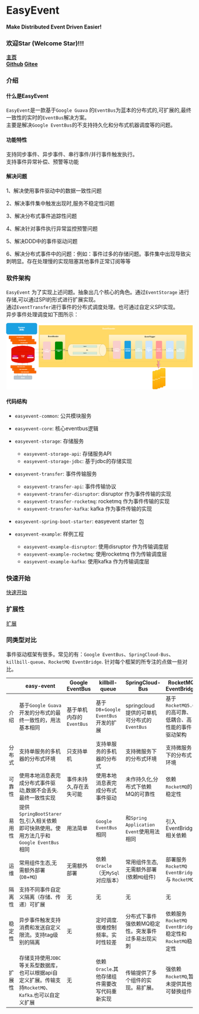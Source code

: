 # EasyEvent
**Make Distributed Event Driven Easier!**

### 欢迎Star (Welcome Star)!!!

**[主页](https://svnlab.github.io/)** \
**[Github](https://github.com/svnlab/easy-event) [Gitee](https://gitee.com/svnee/easy-event)**

### 介绍

#### 什么是EasyEvent

`EasyEvent`是一款基于`Google Guava` 的`EventBus`为蓝本的分布式的,可扩展的,最终一致性的实时的`EventBus`解决方案。\
主要是解决`Google EventBus`的不支持持久化和分布式机器调度等的问题。

#### 功能特性

支持同步事件、异步事件、串行事件/并行事件触发执行。\
支持事件异常补偿、预警等功能

#### 解决问题

1、解决使用事件驱动中的数据一致性问题

2、解决事件集中触发出现时,服务不稳定性问题

3、解决分布式事件追踪性问题

4、解决针对事件执行异常监控预警问题

5、解决DDD中的事件驱动问题

6、解决分布式事件中的问题：例如：事件过多的存储问题。事件集中出现导致尖刺明显。存在处理慢的实现阻塞其他事件正常订阅等等

### 软件架构

`EasyEvent` 为了实现上述问题。抽象出几个核心的角色。通过`EventStorage` 进行存储,可以通过SPI的形式进行扩展实现。\
通过`EventTransfer`进行事件的分布式调度处理。也可通过自定义SPI实现。\
异步事件处理调度如下图所示：

![EasyEvent异步事件处理流程示意图](./doc/image/EasyEvent.png)

#### 代码结构

- `easyevent-common`: 公共模块服务

- `easyevent-core`: 核心eventbus逻辑

- `easyevent-storage`: 存储服务
  - `easyevent-storage-api`: 存储服务API
  - `easyevent-storage-jdbc`: 基于jdbc的存储实现

- `easyevent-transfer`: 事件传输服务
  - `easyevent-transfer-api`: 事件传输协议
  - `easyevent-transfer-disruptor`: disruptor 作为事件传输的实现
  - `easyevent-transfer-rocketmq`: rocketmq 作为事件传输的实现
  - `easyevent-transfer-kafka`: kafka 作为事件传输的实现

- `easyevent-spring-boot-starter`: easyevent starter 包

- `easyevent-example`: 样例工程
  - `easyevent-example-disruptor`: 使用disruptor 作为传输调度层
  - `easyevent-example-rocketmq`: 使用rocketmq 作为传输调度层
  - `easyevent-example-kafka`: 使用kafka 作为传输调度层

### 快速开始

[快速开始](doc/QuickStart.md)

### 扩展性

[扩展](doc/Extend.md)


### 同类型对比
事件驱动框架有很多。常见的有：`Google EventBus`、`SpringCloud-Bus`、`killbill-queue`、`RocketMQ EventBridge`. 针对每个框架的所专注的点做一些对比。

|     |  easy-event | Google EventBus | killbill-queue | SpringCloud-Bus | RocketMQ EventBridge |
|  ----  | ----  | --- | ---  | --- |  --- |
| 介绍 | 基于`Google Guava`开发的分布式的最终一致性的，用法基本相同 | 基于单机内存的 `EventBus` | 基于`DB`+`Google EventBus`开发的扩展 | springcloud 提供的可单机可分布式的`EventBus` | 基于`RocketMQ5.0`的高可靠、低耦合、高性能的事件驱动架构  |
| 分布式 | 支持单服务的多机器的分布式环境 | 只支持单机 | 支持单服务的多机器的分布式 | 支持微服务下的分布式环境 | 支持微服务下的分布式环境 | 
| 可靠性  | 使用本地消息表完成分布式事件驱动,数据不会丢失.最终一致性实现 | 事件未持久,存在丢失可能 | 使用本地消息表完成分布式事件驱动 | 未作持久化,分布式下依赖 MQ的可靠性 | 依赖`RocketMQ`的稳定性 |
| 易用性 | 提供`SpringBootStarer`包,引入相关依赖即可快熟使用。使用方法几乎和`Google EventBus` 相同 | 用法简单 | `Google EventBus` 相同 | 和`Spring Application Event`使用用法相同 | 引入EventBridge相关依赖 |
| 运维  | 常用组件生态,无需额外部署(`DB`+`MQ`) |  无需额外部署  | 依赖`Oracle`（无`MySql`对应版本） | 常用组件生态,无需额外部署(依赖`MQ`组件) | 部署服务`RocketMQ EventBridge` 与 `RocketMQ` |
| 隔离性 | 支持不同事件自定义隔离（存储、传递）可扩展 | 无 | 无 | 无 | 无 |
| 稳定性 | 异步事件触发支持消费和发送自定义限流。支持tag级别的隔离 | 无 | 定时调度.很难控制频率。实时性较差 | 分布式下事件强依赖MQ稳定性。突发事件过多易出现尖刺 | 依赖服务 `RocketMQ EventBridge` 稳定性和`RocketMQ`稳定性 |
| 扩展性 | 存储支持使用`JDBC`等关系型数据库，也可以根据api自定义扩展。传输支持`RocketMQ`、`Kafka`.也可以自定义扩展 | 无 | 依赖`Oracle`.其他存储组件需要改写代码重新实现 | 传输提供了多个组件的实现。易扩展。 | 强依赖`RocketMQ`,暂未提供其他可替换组件 |


